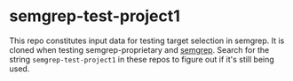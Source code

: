 # semgrep-test-project1

This repo constitutes input data for testing target selection in semgrep.
It is cloned when testing semgrep-proprietary and [semgrep](https://github.com/semgrep/semgrep).
Search for the string `semgrep-test-project1` in these repos to figure
out if it's still being used.
